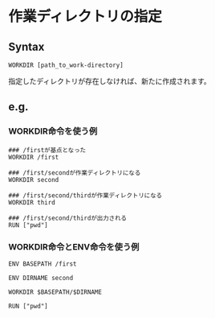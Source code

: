 # 作業ディレクトリの指定
## Syntax
```
WORKDIR [path_to_work-directory]
```
指定したディレクトリが存在しなければ、新たに作成されます。
## e.g.
### WORKDIR命令を使う例
```
### /firstが基点となった
WORKDIR /first

### /first/secondが作業ディレクトリになる
WORKDIR second

### /first/second/thirdが作業ディレクトリになる
WORKDIR third

### /first/second/thirdが出力される
RUN ["pwd"]
```
### WORKDIR命令とENV命令を使う例
```
ENV BASEPATH /first

ENV DIRNAME second

WORKDIR $BASEPATH/$DIRNAME

RUN ["pwd"]
```
